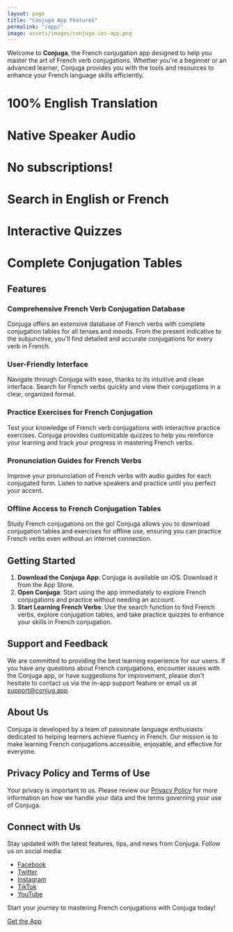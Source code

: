 ```yaml
---
layout: page
title: "Conjuga App Features"
permalink: "/app/"
image: assets/images/conjuga-ios-app.png
---
```


Welcome to **Conjuga**, the French conjugation app designed to help you master the art of French verb conjugations. Whether you're a beginner or an advanced learner, Conjuga provides you with the tools and resources to enhance your French language skills efficiently.

# 100% English Translation
# Native Speaker Audio
# No subscriptions!
# Search in English or French
# Interactive Quizzes
# Complete Conjugation Tables

<!-- ![Welcome to Conjuga](assets/images/welcome.png) -->

## Features

### Comprehensive French Verb Conjugation Database
Conjuga offers an extensive database of French verbs with complete conjugation tables for all tenses and moods. From the present indicative to the subjunctive, you'll find detailed and accurate conjugations for every verb in French.

<!-- ![Comprehensive Conjugation Database](assets/images/database.png) -->

### User-Friendly Interface
Navigate through Conjuga with ease, thanks to its intuitive and clean interface. Search for French verbs quickly and view their conjugations in a clear, organized format.

<!-- ![User-Friendly Interface](assets/images/interface.png) -->

### Practice Exercises for French Conjugation
Test your knowledge of French verb conjugations with interactive practice exercises. Conjuga provides customizable quizzes to help you reinforce your learning and track your progress in mastering French verbs.

<!-- ![Practice Exercises](assets/images/practice.png) -->

### Pronunciation Guides for French Verbs
Improve your pronunciation of French verbs with audio guides for each conjugated form. Listen to native speakers and practice until you perfect your accent.

<!-- ![Pronunciation Guides](assets/images/pronunciation.png) -->

### Offline Access to French Conjugation Tables
Study French conjugations on the go! Conjuga allows you to download conjugation tables and exercises for offline use, ensuring you can practice French verbs even without an internet connection.

## Getting Started

1. **Download the Conjuga App**: Conjuga is available on iOS. Download it from the App Store.
2. **Open Conjuga**: Start using the app immediately to explore French conjugations and practice without needing an account.
3. **Start Learning French Verbs**: Use the search function to find French verbs, explore conjugation tables, and take practice quizzes to enhance your skills in French conjugation.

## Support and Feedback

We are committed to providing the best learning experience for our users. If you have any questions about French conjugations, encounter issues with the Conjuga app, or have suggestions for improvement, please don't hesitate to contact us via the in-app support feature or email us at support@conjug.app.

## About Us

Conjuga is developed by a team of passionate language enthusiasts dedicated to helping learners achieve fluency in French. Our mission is to make learning French conjugations accessible, enjoyable, and effective for everyone.

## Privacy Policy and Terms of Use

Your privacy is important to us. Please review our [Privacy Policy](/privacy-policy/) for more information on how we handle your data and the terms governing your use of Conjuga.

## Connect with Us

Stay updated with the latest features, tips, and news from Conjuga. Follow us on social media:

- [Facebook]({{site.social.facebook}})
- [Twitter]({{site.social.twitter}})
- [Instagram]({{site.social.instagram}})
- [TikTok]({{site.social.tiktok}})
- [YouTube]({{site.social.youtube}})

Start your journey to mastering French conjugations with Conjuga today!

[Get the App](https://conjuga.app.link/VlkyCxUWOKb)

